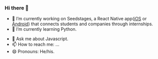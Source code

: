 ### Hi there 👋

- 🔭 I’m currently working on Seedstages, a React Native app([iOS](https://apps.apple.com/us/app/seedstages/id1522370422) or [Android](https://play.google.com/store/apps/details?id=com.seedstages.seedstages&hl=en_US)) that connects students and companies through internships.
- 🌱 I’m currently learning Python.
<!--
- 👯 I’m looking to collaborate on ...
- 🤔 I’m looking for help with ... -->
- 💬 Ask me about Javascript.
- 📫 How to reach me: ...
- 😄 Pronouns: He/his.
<!--
- ⚡ Fun fact: ... -->
